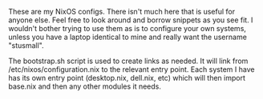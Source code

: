These are my NixOS configs.  There isn't much here that is useful for anyone else.  Feel free to look around and borrow
snippets as you see fit.  I wouldn't bother trying to use them as is to configure your own systems, unless you have a 
laptop identical to mine and really want the username "stusmall".

The bootstrap.sh script is used to create links as needed.  It will link from /etc/nixos/configuration.nix to the 
relevant entry point.  Each system I have has its own entry point (desktop.nix, dell.nix, etc) which will then import
base.nix and then any other modules it needs.